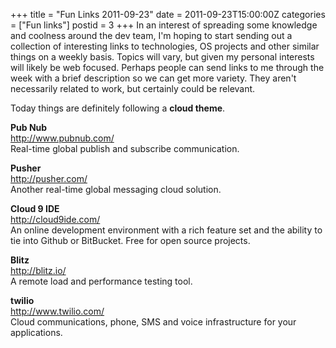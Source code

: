 +++
title = "Fun Links 2011-09-23"
date = 2011-09-23T15:00:00Z
categories = ["Fun links"]
postid = 3
+++
In an interest of spreading some knowledge and coolness around the dev team, I'm hoping to start sending out a collection of interesting links to technologies, OS projects and other similar things on a weekly basis. Topics will vary, but given my personal interests will likely be web focused. Perhaps people can send links to me through the week with a brief description so we can get more variety. They aren't necessarily related to work, but certainly could be relevant.

Today things are definitely following a **cloud theme**.

**Pub Nub**  
http://www.pubnub.com/  
Real-time global publish and subscribe communication.

**Pusher**  
http://pusher.com/  
Another real-time global messaging cloud solution.

**Cloud 9 IDE**  
http://cloud9ide.com/  
An online development environment with a rich feature set and the ability to tie into Github or BitBucket. Free for open source projects.

**Blitz**  
http://blitz.io/  
A remote load and performance testing tool.

**twilio**  
http://www.twilio.com/  
Cloud communications, phone, SMS and voice infrastructure for your applications.
